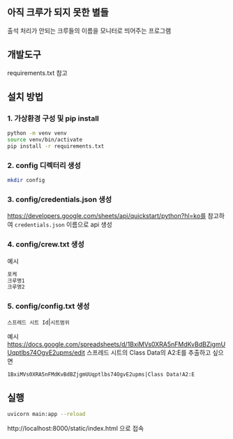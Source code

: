## 아직 크루가 되지 못한 별들

출석 처리가 안되는 크루들의 이름을 모니터로 띄어주는 프로그램

## 개발도구

requirements.txt 참고

## 설치 방법

### 1. 가상환경 구성 및 pip install

``` bash
python -m venv venv
source venv/bin/activate
pip install -r requirements.txt
```

### 2. config 디렉터리 생성

``` bash
mkdir config
```

### 3. config/credentials.json 생성

https://developers.google.com/sheets/api/quickstart/python?hl=ko를 참고하여 `credentials.json` 이름으로 api 생성

### 4. config/crew.txt 생성

예시 

```txt
포케
크루명1
크루명2
```

### 5. config/config.txt 생성
`스프레드 시트 Id`|`시트범위`

예시
https://docs.google.com/spreadsheets/d/1BxiMVs0XRA5nFMdKvBdBZjgmUUqptlbs74OgvE2upms/edit 스프레드 시트의 Class Data의 A2:E를 추출하고 싶으면

```txt
1BxiMVs0XRA5nFMdKvBdBZjgmUUqptlbs74OgvE2upms|Class Data!A2:E
```

## 실행

``` bash
uvicorn main:app --reload
```

http://localhost:8000/static/index.html 으로 접속
